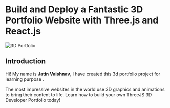 # Build and Deploy a Fantastic 3D Portfolio Website with Three.js and React.js
![3D Portfolio](https://i.ibb.co/9ykhLtM/Thumbnail.png)

## Introduction
Hi! My name is **Jatin Vaishnav**, I have created this 3d portfolio project for learning purpose .

The most impressive websites in the world use 3D graphics and animations to bring their content to life. Learn how to build your own ThreeJS 3D Developer Portfolio today! 
 


